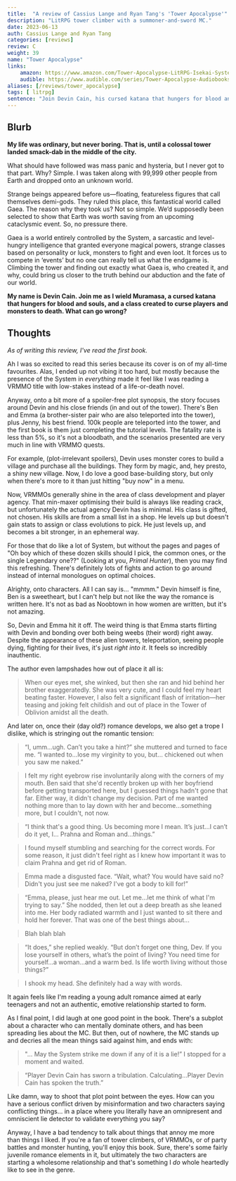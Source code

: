 ```yaml
---
title:  "A review of Cassius Lange and Ryan Tang's 'Tower Apocalypse'"
description: "LitRPG tower climber with a summoner-and-sword MC."
date: 2023-06-13
auth: Cassius Lange and Ryan Tang
categories: [reviews]
review: C
weight: 39
name: "Tower Apocalypse"
links:
    amazon: https://www.amazon.com/Tower-Apocalypse-LitRPG-Isekai-System-ebook/dp/B0B69QBXLR
    audible: https://www.audible.com/series/Tower-Apocalypse-Audiobooks/B0B5ZLJYZX
aliases: [/reviews/tower_apocalypse]
tags: [ litrpg]
sentence: "Join Devin Cain, his cursed katana that hungers for blood and souls, and a class created to curse players."
---
```




## Blurb

**My life was ordinary, but never boring. That is, until a colossal tower landed smack-dab in the middle of the city.**

What should have followed was mass panic and hysteria, but I never got to that part. Why? Simple. I was taken along with 99,999 other people from Earth and dropped onto an unknown world.

Strange beings appeared before us—floating, featureless figures that call themselves demi-gods. They ruled this place, this fantastical world called Gaea. The reason why they took us? Not so simple. We’d supposedly been selected to show that Earth was worth saving from an upcoming cataclysmic event. So, no pressure there.

Gaea is a world entirely controlled by the System, a sarcastic and level-hungry intelligence that granted everyone magical powers, strange classes based on personality or luck, monsters to fight and even loot. It forces us to compete in ‘events’ but no one can really tell us what the endgame is. Climbing the tower and finding out exactly what Gaea is, who created it, and why, could bring us closer to the truth behind our abduction and the fate of our world.

**My name is Devin Cain. Join me as I wield Muramasa, a cursed katana that hungers for blood and souls, and a class created to curse players and monsters to death. What can go wrong?**

## Thoughts

*As of writing this review, I've read the first book.*

Ah I was so excited to read this series because its cover is on of my all-time favourites. Alas, I ended up not vibing it too hard, but mostly because the presence of the System in *everything* made it feel like I was reading a VRMMO title with low-stakes instead of a life-or-death novel.


Anyway, onto a bit more of a spoiler-free plot synopsis, the story focuses around Devin and his close friends (in and out of the tower). There's Ben and Emma (a brother-sister pair who are also teleported into the tower), plus Jenny, his best friend. 100k people are teleported into the tower, and the first book is them just completing the tutorial levels. The fatality rate is less than 5%, so it's not a bloodbath, and the scenarios presented are very much in line with VRMMO quests.

For example, (plot-irrelevant spoilers), Devin uses monster cores to build a village and purchase all the buildings. They form by magic, and, hey presto, a shiny new village. Now, I do love a good base-building story, but only when there's more to it than just hitting "buy now" in a menu.

Now, VRMMOs generally shine in the area of class development and player agency. That min-maxer optimising their build is always like reading crack, but unfortunately the actual agency Devin has is minimal. His class is gifted, not chosen. His skills are from a small list in a shop. He levels up but doesn't gain stats to assign or class evolutions to pick. He just levels up, and becomes a bit stronger, in an ephemeral way.

For those that do like a lot of System, but without the pages and pages of "Oh boy which of these dozen skills should I pick, the common ones, or the single Legendary one??" (Looking at you, *Primal Hunter*), then you may find this refreshing. There's definitely lots of fights and action to go around instead of internal monologues on optimal choices.

Alrighty, onto characters. All I can say is... "mmmm." Devin himself is fine, Ben is a sweetheart, but I can't help but not like the way the romance is written here. It's not as bad as Noobtown in how women are written, but it's not amazing. 

So, Devin and Emma hit it off. The weird thing is that Emma starts flirting with Devin and bonding over both being weebs (their word) right away. Despite the appearance of these alien towers, teleportation, seeing people dying, fighting for their lives, it's just *right into it*. It feels so incredibly inauthentic.


The author even lampshades how out of place it all is:

> When our eyes met, she winked, but then she ran and hid behind her brother exaggeratedly. She was very cute, and I could feel my heart beating faster. However, I also felt a significant flash of irritation—her teasing and joking felt childish and out of place in the Tower of Oblivion amidst all the death.


And later on, once their (day old?) romance develops, we also get a trope I dislike, which is stringing out the romantic tension:

> “I, umm…ugh. Can’t you take a hint?” she muttered and turned to face me. “I wanted to…lose my virginity to you, but… chickened out when you saw me naked.” 

> I felt my right eyebrow rise involuntarily along with the corners of my mouth. Ben said that she'd recently broken up with her boyfriend before getting transported here, but I guessed things hadn't gone that far. Either way, it didn't change my decision. Part of me wanted nothing more than to lay down with her and become…something more, but I couldn't, not now. 

> “I think that's a good thing. Us becoming more I mean. It’s just…I can’t do it yet, I… Prahna and Roman and…things.” 

> I found myself stumbling and searching for the correct words. For some reason, it just didn't feel right as I knew how important it was to claim Prahna and get rid of Roman. 

> Emma made a disgusted face. “Wait, what? You would have said no? Didn't you just see me naked? I've got a body to kill for!” 

> “Emma, please, just hear me out. Let me…let me think of what I'm trying to say.” She nodded, then let out a deep breath as she leaned into me. Her body radiated warmth and I just wanted to sit there and hold her forever. That was one of the best things about...

> Blah blah blah

> “It does,” she replied weakly. “But don’t forget one thing, Dev. If you lose yourself in others, what’s the point of living? You need time for yourself…a woman…and a warm bed. Is life worth living without those things?” 

> I shook my head. She definitely had a way with words.

It again feels like I'm reading a young adult romance aimed at early teenagers and not an authentic, emotive relationship started to form.

As I final point, I did laugh at one good point in the book. There's a subplot about a character who can mentally dominate others, and has been spreading lies about the MC. But then, out of nowhere, the MC stands up and decries all the mean things said against him, and ends with:


> "... May the System strike me down if any of it is a lie!” I stopped for a moment and waited. 

> “Player Devin Cain has sworn a tribulation. Calculating…Player Devin Cain has spoken the truth.”

Like damn, way to shoot that plot point between the eyes. How can you have a serious conflict driven by misinformation and two characters saying conflicting things... in a place where you literally have an omnipresent and omniscient lie detector to validate everything you say?

Anyway, I have a bad tendency to talk about things that annoy me more than things I liked. If you're a fan of tower climbers, of VRMMOs, or of party battles and monster hunting, you'll enjoy this book. Sure, there's some fairly juvenile romance elements in it, but ultimately the two characters are starting a wholesome relationship and that's something I *do* whole heartedly like to see in the genre.


